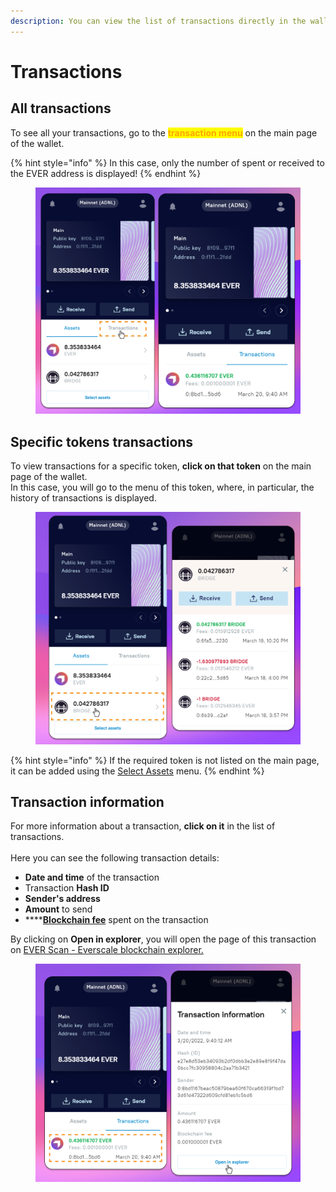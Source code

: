 ```yaml
---
description: You can view the list of transactions directly in the wallet.
---
```


# Transactions

## All transactions

To see all your transactions, go to the <mark style="color:orange;">**transaction menu**</mark> on the main page of the wallet.&#x20;

{% hint style="info" %}
In this case, only the number of spent or received to the EVER address is displayed!
{% endhint %}

<figure><img src="../.gitbook/assets/image.png" alt=""><figcaption></figcaption></figure>

## Specific tokens transactions

To view transactions for a specific token, **click on that token** on the main page of the wallet. \
In this case, you will go to the menu of this token, where, in particular, the history of transactions is displayed.

<figure><img src="../.gitbook/assets/image (8).png" alt=""><figcaption></figcaption></figure>

{% hint style="info" %}
If the required token is not listed on the main page, it can be added using the [Select Assets](./) menu.
{% endhint %}

## Transaction information

For more information about a transaction, **click on it** in the list of transactions. \
\
Here you can see the following transaction details:&#x20;

* **Date and time** of the transaction&#x20;
* Transaction **Hash ID**&#x20;
* **Sender's address**&#x20;
* **Amount** to send&#x20;
* ****[**Blockchain fee**](../concepts/fees.md) spent on the transaction

By clicking on **Open in explorer**, you will open the page of this transaction on [EVER Scan - Everscale blockchain explorer.](../concepts/ever-scan-everscale-explorer.md)

<figure><img src="../.gitbook/assets/image (30).png" alt=""><figcaption></figcaption></figure>
